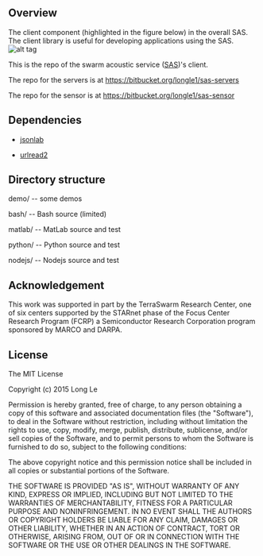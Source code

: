 ## Overview
The client component (highlighted in the figure below) in the overall SAS. The client library is useful for developing applications using the SAS.
![alt tag](https://github.com/long0612/sas-client/blob/master/fig3.png)

This is the repo of the swarm acoustic service ([SAS](http://acoustic.ifp.illinois.edu))'s client.

The repo for the servers is at https://bitbucket.org/longle1/sas-servers

The repo for the sensor is at https://bitbucket.org/longle1/sas-sensor


## Dependencies

* [jsonlab](http://www.mathworks.com/matlabcentral/fileexchange/33381-jsonlab--a-toolbox-to-encode-decode-json-files)

* [urlread2](http://www.mathworks.com/matlabcentral/fileexchange/35693-urlread2)

## Directory structure

demo/ -- some demos

bash/ -- Bash source (limited)

matlab/ -- MatLab source and test

python/ -- Python source and test

nodejs/ -- Nodejs source and test

## Acknowledgement
This work was supported in part by the TerraSwarm Research Center, one of six centers supported by the STARnet phase of the Focus Center Research Program (FCRP) a Semiconductor Research Corporation program sponsored by MARCO and DARPA. 

## License
The MIT License

Copyright (c) 2015 Long Le

Permission is hereby granted, free of charge, to any person obtaining a copy of this software and associated documentation files (the "Software"), to deal in the Software without restriction, including without limitation the rights to use, copy, modify, merge, publish, distribute, sublicense, and/or sell copies of the Software, and to permit persons to whom the Software is furnished to do so, subject to the following conditions:

The above copyright notice and this permission notice shall be included in all copies or substantial portions of the Software.

THE SOFTWARE IS PROVIDED "AS IS", WITHOUT WARRANTY OF ANY KIND, EXPRESS OR IMPLIED, INCLUDING BUT NOT LIMITED TO THE WARRANTIES OF MERCHANTABILITY, FITNESS FOR A PARTICULAR PURPOSE AND NONINFRINGEMENT. IN NO EVENT SHALL THE AUTHORS OR COPYRIGHT HOLDERS BE LIABLE FOR ANY CLAIM, DAMAGES OR OTHER LIABILITY, WHETHER IN AN ACTION OF CONTRACT, TORT OR OTHERWISE, ARISING FROM, OUT OF OR IN CONNECTION WITH THE SOFTWARE OR THE USE OR OTHER DEALINGS IN THE SOFTWARE.
